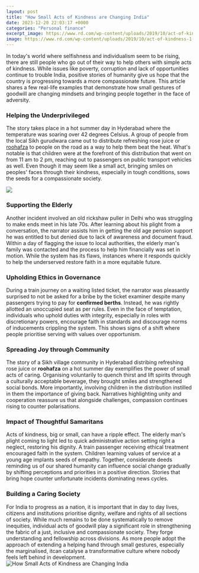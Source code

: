 ```yaml
---
layout: post
title: "How Small Acts of Kindness are Changing India"
date: 2023-12-20 22:03:17 +0000
categories: "Personal finance"
excerpt_image: https://www.rd.com/wp-content/uploads/2019/10/act-of-kindness-1-scaled.jpg
image: https://www.rd.com/wp-content/uploads/2019/10/act-of-kindness-1-scaled.jpg
---
```


In today's world where selfishness and individualism seem to be rising, there are still people who go out of their way to help others with simple acts of kindness. While issues like poverty, corruption and lack of opportunities continue to trouble India, positive stories of humanity give us hope that the country is progressing towards a more compassionate future. This article shares a few real-life examples that demonstrate how small gestures of goodwill are changing mindsets and bringing people together in the face of adversity. 
### Helping the Underprivileged 
The story takes place in a hot summer day in Hyderabad where the temperature was soaring over 42 degrees Celsius. A group of people from the local Sikh gurudwara came out to distribute refreshing rose juice or [roohafza](https://store.fi.io.vn/chihuahuas-stocking-santa-chihuahua-dogs-christmas-socks-lights-xmas-424-chihuahua-dog) to people on the road as a way to help them beat the heat. What's notable is that children were at the forefront of this distribution that went on from 11 am to 2 pm, reaching out to passengers on public transport vehicles as well. Even though it may seem like a small act, bringing smiles on peoples' faces through their kindness, especially in tough conditions, sows the seeds for a compassionate society.  

![](https://www.thelist.com/img/uploads/2017/03/Kindness3.jpg)
### Supporting the Elderly
Another incident involved an old rickshaw puller in Delhi who was struggling to make ends meet in his late 70s. After learning about his plight from a conversation, the narrator assists him in getting the old age pension support he was entitled to but denied due to lack of awareness and document fraud. Within a day of flagging the issue to local authorities, the elderly man's family was contacted and the process to help him financially was set in motion. While the system has its flaws, instances where it responds quickly to help the underserved restore faith in a more equitable future.  
### Upholding Ethics in Governance
During a train journey on a waiting listed ticket, the narrator was pleasantly surprised to not be asked for a bribe by the ticket examiner despite many passengers trying to pay for **confirmed berths**. Instead, he was rightly allotted an unoccupied seat as per rules. Even in the face of temptation, individuals who uphold duties with integrity, especially in roles with discretionary powers, encourage faith in standards and discourage norms of inducements crippling the system. This shows signs of a shift where people prioritise serving with values over opportunism.
### Spreading Joy through Community 
The story of a Sikh village community in Hyderabad distribing refreshing rose juice or **roohafza** on a hot summer day exemplifies the power of small acts of caring. Organising voluntarily to quench thirst and lift spirits through a culturally acceptable beverage, they brought smiles and strengthened social bonds. More importantly, involving children in the distribution instilled in them the importance of giving back. Narratives highlighting unity and cooperation reassure us that alongside challenges, compassion continues rising to counter polarisations. 
### Impact of Thoughtful Samaritans
Acts of kindness, big or small, can have a ripple effect. The elderly man's plight coming to light led to quick administrative action setting right a neglect, restoring his dignity. A train passenger receiving ethical treatment encouraged faith in the system. Children learning values of service at a young age implants seeds of empathy. Together, considerate deeds reminding us of our shared humanity can influence social change gradually by shifting perceptions and priorities in a positive direction. Stories that bring hope counter unfortunate incidents dominating news cycles.
### Building a Caring Society 
For India to progress as a nation, it is important that in day to day lives, citizens and institutions prioritise dignity, welfare and rights of all sections of society. While much remains to be done systematically to remove inequities, individual acts of goodwill play a significant role in strengthening the fabric of a just, inclusive and compassionate society. They forge understanding and fellowship across divisions. As more people adopt the approach of extending a helping hand through small gestures, especially the marginalised, itcan catalyse a transformative culture where nobody feels left behind in development.
![How Small Acts of Kindness are Changing India](https://www.rd.com/wp-content/uploads/2019/10/act-of-kindness-1-scaled.jpg)